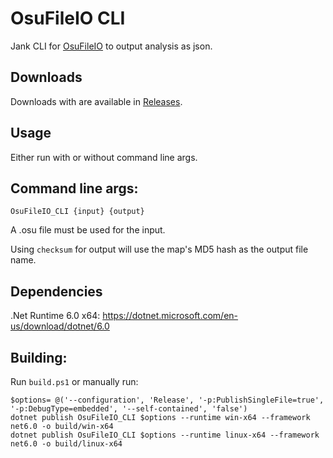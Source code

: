 # OsuFileIO CLI

Jank CLI for [OsuFileIO](https://github.com/Xarib/OsuFileIO) to output analysis as json.

## Downloads

Downloads with are available in [Releases](https://github.com/Kuuuube/OsuFileIO_CLI/releases).

## Usage

Either run with or without command line args.

## Command line args:

```
OsuFileIO_CLI {input} {output}
```

A .osu file must be used for the input.

Using `checksum` for output will use the map's MD5 hash as the output file name.

## Dependencies

.Net Runtime 6.0 x64: https://dotnet.microsoft.com/en-us/download/dotnet/6.0

## Building:

Run `build.ps1` or manually run:

```
$options= @('--configuration', 'Release', '-p:PublishSingleFile=true', '-p:DebugType=embedded', '--self-contained', 'false')
dotnet publish OsuFileIO_CLI $options --runtime win-x64 --framework net6.0 -o build/win-x64
dotnet publish OsuFileIO_CLI $options --runtime linux-x64 --framework net6.0 -o build/linux-x64
```